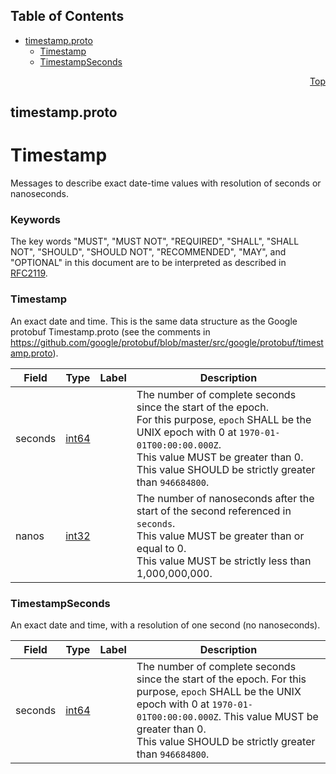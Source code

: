 ## Table of Contents

- [timestamp.proto](#timestamp-proto)
    - [Timestamp](#proto-Timestamp)
    - [TimestampSeconds](#proto-TimestampSeconds)
  



<a name="timestamp-proto"></a>
<p align="right"><a href="#top">Top</a></p>

## timestamp.proto
# Timestamp
Messages to describe exact date-time values with resolution of seconds or nanoseconds.

### Keywords
The key words "MUST", "MUST NOT", "REQUIRED", "SHALL", "SHALL NOT",
"SHOULD", "SHOULD NOT", "RECOMMENDED", "MAY", and "OPTIONAL" in this
document are to be interpreted as described in [RFC2119](https://www.ietf.org/rfc/rfc2119).


<a name="proto-Timestamp"></a>

### Timestamp
An exact date and time. This is the same data structure as the Google protobuf Timestamp.proto
(see the comments in
https://github.com/google/protobuf/blob/master/src/google/protobuf/timestamp.proto).


| Field | Type | Label | Description |
| ----- | ---- | ----- | ----------- |
| seconds | [int64](#int64) |  | The number of complete seconds since the start of the epoch.<br/> For this purpose, `epoch` SHALL be the UNIX epoch with 0 at `1970-01-01T00:00:00.000Z`.<br/> This value MUST be greater than 0.<br/> This value SHOULD be strictly greater than `946684800`. |
| nanos | [int32](#int32) |  | The number of nanoseconds after the start of the second referenced in `seconds`.<br/> This value MUST be greater than or equal to 0.<br/> This value MUST be strictly less than 1,000,000,000. |






<a name="proto-TimestampSeconds"></a>

### TimestampSeconds
An exact date and time, with a resolution of one second (no nanoseconds).


| Field | Type | Label | Description |
| ----- | ---- | ----- | ----------- |
| seconds | [int64](#int64) |  | The number of complete seconds since the start of the epoch. For this purpose, `epoch` SHALL be the UNIX epoch with 0 at `1970-01-01T00:00:00.000Z`. This value MUST be greater than 0.<br/> This value SHOULD be strictly greater than `946684800`. |





 <!-- end messages -->

 <!-- end enums -->

 <!-- end HasExtensions -->

 <!-- end services -->


